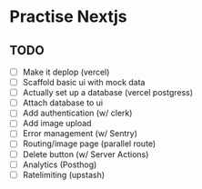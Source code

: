 # Practise Nextjs

## TODO

- [ ] Make it deplop (vercel)
- [ ] Scaffold basic ui with mock data
- [ ] Actually set up a database (vercel postgress)
- [ ] Attach database to ui
- [ ] Add authentication (w/ clerk)
- [ ] Add image upload
- [ ] Error management (w/ Sentry)
- [ ] Routing/image page (parallel route)
- [ ] Delete button (w/ Server Actions)
- [ ] Analytics (Posthog)
- [ ] Ratelimiting (upstash)